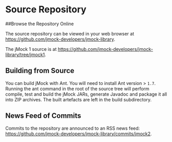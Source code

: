 # Source Repository

##Browse the Repository Online

The source repository can be viewed in your web browser at https://github.com/jmock-developers/jmock-library.

The jMock 1 source is at https://github.com/jmock-developers/jmock-library/tree/jmock1.

## Building from Source

You can build jMock with Ant. 
You will need to install Ant version > `1.7`. 
Running the ant command in the root of the source tree will perform compile, test and build the jMock JARs, generate Javadoc and package it all into ZIP archives. 
The built artefacts are left in the build subdirectory.

## News Feed of Commits

Commits to the repository are announced to an RSS news feed: https://github.com/jmock-developers/jmock-library/commits/jmock2.
